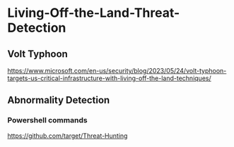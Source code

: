# Living-Off-the-Land-Threat-Detection

## Volt Typhoon
https://www.microsoft.com/en-us/security/blog/2023/05/24/volt-typhoon-targets-us-critical-infrastructure-with-living-off-the-land-techniques/

## Abnormality Detection 

### Powershell commands
https://github.com/target/Threat-Hunting
